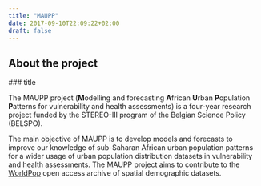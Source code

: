 ```yaml
---
title: "MAUPP"
date: 2017-09-10T22:09:22+02:00
draft: false
---
```



About the project
-----------------

### title


The MAUPP project (**M**odelling and forecasting **A**frican **U**rban **P**opulation **P**atterns for vulnerability and health assessments) is a four-year research project funded by the STEREO-III program of the Belgian Science Policy (BELSPO).

The main objective of MAUPP is to develop models and forecasts to improve our knowledge of sub-Saharan African urban population patterns for a wider usage of urban population distribution datasets in vulnerability and health assessments. The MAUPP project aims to contribute to the [WorldPop](http://www.worldpop.org) open access archive of spatial demographic datasets.

